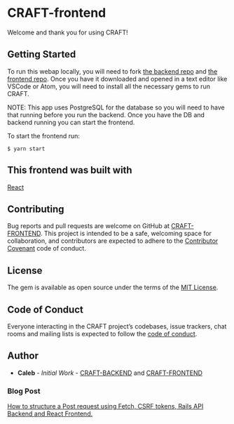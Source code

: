 # CRAFT-frontend

Welcome and thank you for using CRAFT!

## Getting Started

To run this webap locally, you will need to fork [the backend repo](https://github.com/earthctzn/craft-backend) and [the frontend repo](https://github.com/earthctzn/craft-frontend). 
Once you have it downloaded and opened in a text editor like VSCode or Atom, you will need to install all the necessary gems to run CRAFT.

NOTE: This app uses PostgreSQL for the database so you will need to have that running before you run the backend. Once you have the DB and backend running you can start the frontend.

To start the frontend run:

```$ yarn start```

## This frontend was built with


[React](https://reactjs.org/)


## Contributing

Bug reports and pull requests are welcome on GitHub at [CRAFT-FRONTEND](https://github.com/earthctzn/craft-frontend). This project is intended to be a safe, welcoming space for collaboration, and contributors are expected to adhere to the [Contributor Covenant](http://contributor-covenant.org) code of conduct.

## License

The gem is available as open source under the terms of the [MIT License](https://opensource.org/licenses/MIT).

## Code of Conduct

Everyone interacting in the CRAFT project’s codebases, issue trackers, chat rooms and mailing lists is expected to follow the [code of conduct](https://github.com/<earthctzn>/craft-frontend/blob/master/CODE_OF_CONDUCT.md).

## Author

* **Caleb** - *Initial Work* - [CRAFT-BACKEND](https://github.com/earthctzn/craft-backend) and [CRAFT-FRONTEND](https://github.com/earthctzn/craft-frontend)

### Blog Post
[How to structure a Post request using Fetch, CSRF tokens, Rails API Backend and React Frontend.](https://medium.com/@earthctzn1/how-to-structure-a-post-request-using-fetch-csrf-tokens-rails-api-backend-and-react-frontend-558e3dba88e9)
